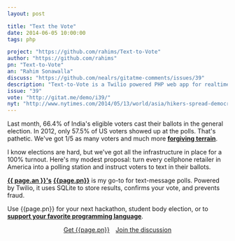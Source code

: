```yaml
---
layout: post

title: "Text the Vote"
date: 2014-06-05 10:00:00
tags: php

project: "https://github.com/rahims/Text-to-Vote"
author: "https://github.com/rahims"
pn: "Text-to-Vote"
an: "Rahim Sonawalla"
discuss: "https://github.com/nealrs/gitatme-comments/issues/39"
description: "Text-to-Vote is a Twilio powered PHP web app for realtime polling via SMS."
issue: "39"
vote: "http://gitat.me/demo/i39/"
nyt: "http://www.nytimes.com/2014/05/13/world/asia/hikers-spread-democracy-in-india.html"
---
```

 
Last month, 66.4% of India's eligible voters cast their ballots in the general election. In 2012, only 57.5% of US voters showed up at the polls. That's pathetic. We've got 1/5 as many voters and much more <strong><a href="{{ page.nyt }}" target="_blank" title="NYT article - Hikers Spread Democracy in India ">forgiving terrain</a></strong>.
 
I know elections are hard, but we've got all the infrastructure in place for a 100% turnout. Here's my modest proposal: turn every cellphone retailer in America into a polling station and instruct voters to text in their ballots.

<strong><a href="{{ page.author }}" target="_blank" title="{{ page.an }} on GitHub">{{ page.an }}'s</a></strong> <strong><a href="{{ page.project }}" target="_blank" title="{{ page.pn }} on GitHub">{{page.pn}}</a></strong> is my go-to for text-message polls. Powered by Twilio, it uses SQLite to store results, confirms your vote, and prevents fraud.

Use {{page.pn}} for your next hackathon, student body election, or to <strong><a href="{{ page.vote }}" target="_blank" title="{{ page.pn }} Demo Poll">support your favorite programming language</a></strong>.

<center><a href="{{page.project}}" class="btn btn-primary " title="Get {{page.pn}} on GitHub" target="_blank" style="margin-right:10px;">Get {{page.pn}}</a> <a href="{{ page.url }}#comments" class="btn btn-inverse" title="Discuss this issue of Git @ Me online">Join the discussion</a></center>